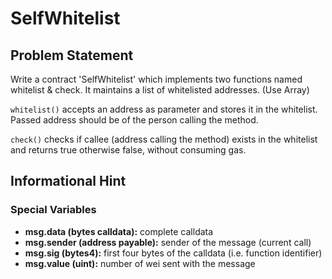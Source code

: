 # SelfWhitelist
## Problem Statement

Write a contract 'SelfWhitelist' which implements two functions named whitelist & check. It maintains a list of whitelisted addresses. (Use Array)

`whitelist()` accepts an address as parameter and stores it in the whitelist. Passed address should be of the person calling the method.

`check()` checks if callee (address calling the method) exists in the whitelist and returns true otherwise false, without consuming gas.

## Informational Hint

### Special Variables

* **msg.data (bytes calldata):** complete calldata
* **msg.sender (address payable):** sender of the message (current call)
* **msg.sig (bytes4):** first four bytes of the calldata (i.e. function identifier)
* **msg.value (uint):** number of wei sent with the message
